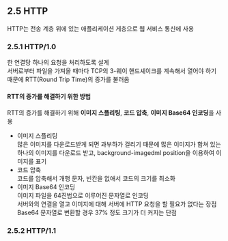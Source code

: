 ## 2.5 HTTP  
HTTP는 전송 계층 위에 있는 애플리케이션 게층으로 웹 서비스 통신에 사용  

### 2.5.1 HTTP/1.0  
한 연결당 하나의 요청을 처리하도록 설계  
서버로부터 파일을 가져올 때마다 TCP의 3-웨이 핸드셰이크를 계속해서 열어야 하기 때문에 RTT(Round Trip Time)의 증가를 불러옴  

#### RTT의 증가를 해결하기 위한 방법  
RTT의 증가를 해결하기 위해 **이미지 스플리팅**, **코드 압축**, **이미지 Base64 인코딩**을 사용  
* 이미지 스플리팅  
많은 이미지를 다운로드받게 되면 과부하가 걸리기 때문에 많은 이미지가 합쳐 있는 하나의 이미지를 다운로드 받고, background-imagedml position을 이용하여 이미지를 표기  
* 코드 압축  
코드를 압축해서 개행 문자, 빈칸을 없애서 코드의 크기를 최소화  
* 이미지 Base64 인코딩  
이미지 파일을 64진법으로 이루어진 문자열로 인코딩  
서버와의 연결을 열고 이미지에 대해 서버에 HTTP 요청을 할 필요가 없다는 장점  
Base64 문자열로 변환할 경우 37% 정도 크기가 더 커지는 단점  

### 2.5.2 HTTP/1.1  
